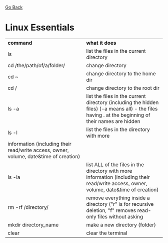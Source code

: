 [Go Back](https://github.com/arm-on/plan/blob/main/README.md)

# Linux Essentials
| | |
|-|-|
|__command__|__what it does__|
| ls | list the files in the current directory |
|cd /the/path/of/a/folder/ | change directory |
| cd ~ | change directory to the home dir |
| cd / | change directory to the root dir |
|ls -a | list the files in the current directory (including the hidden files) (-a means all) - the files having . at the beginning of their names are hidden |
| ls -l | list the files in the directory with more 
information (including their read/write access, owner, volume, date&time of creation) |
| ls -la | list ALL of the files in the directory with more information (including their read/write access, owner, volume, date&time of creation) |
|rm -rf /directory/ | remove everything inside a directory ("r" is for recursive deletion, "f" removes read-only files without asking |
| mkdir directory_name | make a new directory (folder) |
| clear | clear the terminal | 